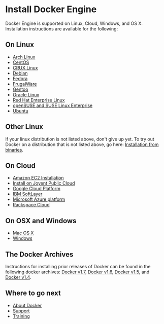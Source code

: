 <!--[metadata]>
+++
title = "Docker Engine"
description = "Installing Docker Engine"
keywords = ["Docker install "]
+++
<![end-metadata]-->

# Install Docker Engine 

Docker Engine is supported on Linux, Cloud, Windows, and OS X. Installation instructions are available for the following: 

## On Linux
* [Arch Linux](archlinux)
* [CentOS](centos)
* [CRUX Linux](cruxlinux)
* [Debian](debian)
* [Fedora](fedora)
* [FrugalWare](frugalware)
* [Gentoo](gentoolinux)
* [Oracle Linux](oracle)
* [Red Hat Enterprise Linux](rhel)
* [openSUSE and SUSE Linux Enterprise](SUSE)
* [Ubuntu](ubuntulinux)

## Other Linux
If your linux distribution is not listed above, don't give up yet. To try out Docker on a distribution that is not listed above, go here: [Installation from binaries](binaries).

## On Cloud
* [Amazon EC2 Installation](amazon)
* [Install on Joyent Public Cloud](joyent)
* [Google Cloud Platform](google)
* [IBM SoftLayer](softlayer)
* [Microsoft Azure platform](azure)
* [Rackspace Cloud](rackspace)

## On OSX and Windows
* [Mac OS X](mac)
* [Windows](windows)

## The Docker Archives 
Instructions for installing prior releases of Docker can be found in the following docker archives:
[Docker v1.7](http://docs.docker.com/v1.7/), [Docker v1.6](http://docs.docker.com/v1.6/), [Docker v1.5](http://docs.docker.com/v1.5/), and [Docker v1.4](http://docs.docker.com/v1.4/).

## Where to go next
* [About Docker](../misc)
* [Support](https://www.docker.com/support/)
* [Training](https://training.docker.com//)

